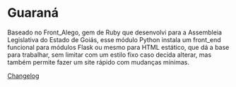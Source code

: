 # Guaraná
Baseado no Front_Alego, gem de Ruby que desenvolvi para a Assembleia Legislativa do Estado de Goiás, esse módulo Python instala um front_end funcional para módulos Flask ou mesmo para HTML estático, que dá a base para trabalhar, sem limitar com um estilo fixo caso decida alterar, mas também permite fazer um site rápido com mudanças mínimas.

[Changelog](changelog.md)